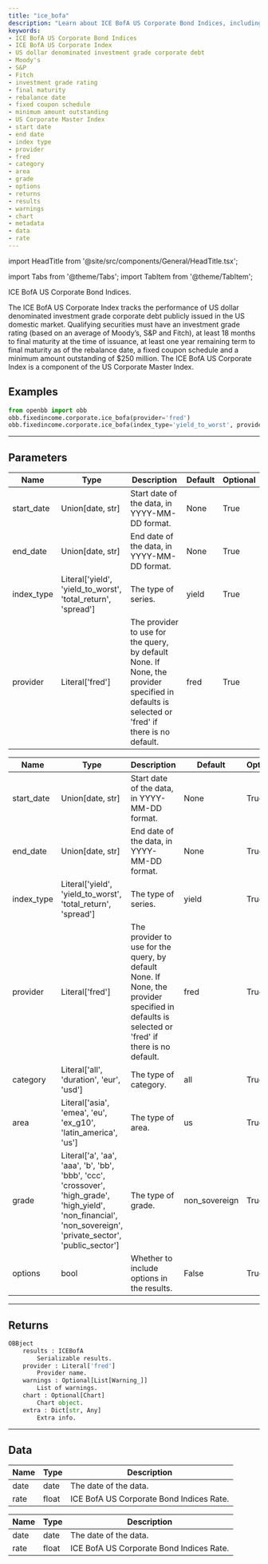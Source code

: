 ```yaml
---
title: "ice_bofa"
description: "Learn about ICE BofA US Corporate Bond Indices, including the ICE BofA  US Corporate Index and parameters for the `obb.fixedincome.corporate.ice_bofa` function.  Find out how to retrieve historical data and explore the available categories and  areas."
keywords:
- ICE BofA US Corporate Bond Indices
- ICE BofA US Corporate Index
- US dollar denominated investment grade corporate debt
- Moody's
- S&P
- Fitch
- investment grade rating
- final maturity
- rebalance date
- fixed coupon schedule
- minimum amount outstanding
- US Corporate Master Index
- start date
- end date
- index type
- provider
- fred
- category
- area
- grade
- options
- returns
- results
- warnings
- chart
- metadata
- data
- rate
---
```


import HeadTitle from '@site/src/components/General/HeadTitle.tsx';

<HeadTitle title="fixedincome/corporate/ice_bofa - Reference | OpenBB Platform Docs" />

<!-- markdownlint-disable MD012 MD031 MD033 -->

import Tabs from '@theme/Tabs';
import TabItem from '@theme/TabItem';

ICE BofA US Corporate Bond Indices.

The ICE BofA US Corporate Index tracks the performance of US dollar denominated investment grade corporate debt
publicly issued in the US domestic market. Qualifying securities must have an investment grade rating (based on an
average of Moody’s, S&P and Fitch), at least 18 months to final maturity at the time of issuance, at least one year
remaining term to final maturity as of the rebalance date, a fixed coupon schedule and a minimum amount
outstanding of $250 million. The ICE BofA US Corporate Index is a component of the US Corporate Master Index.


Examples
--------

```python
from openbb import obb
obb.fixedincome.corporate.ice_bofa(provider='fred')
obb.fixedincome.corporate.ice_bofa(index_type='yield_to_worst', provider='fred')
```

---

## Parameters

<Tabs>

<TabItem value='standard' label='standard'>

| Name | Type | Description | Default | Optional |
| ---- | ---- | ----------- | ------- | -------- |
| start_date | Union[date, str] | Start date of the data, in YYYY-MM-DD format. | None | True |
| end_date | Union[date, str] | End date of the data, in YYYY-MM-DD format. | None | True |
| index_type | Literal['yield', 'yield_to_worst', 'total_return', 'spread'] | The type of series. | yield | True |
| provider | Literal['fred'] | The provider to use for the query, by default None. If None, the provider specified in defaults is selected or 'fred' if there is no default. | fred | True |
</TabItem>

<TabItem value='fred' label='fred'>

| Name | Type | Description | Default | Optional |
| ---- | ---- | ----------- | ------- | -------- |
| start_date | Union[date, str] | Start date of the data, in YYYY-MM-DD format. | None | True |
| end_date | Union[date, str] | End date of the data, in YYYY-MM-DD format. | None | True |
| index_type | Literal['yield', 'yield_to_worst', 'total_return', 'spread'] | The type of series. | yield | True |
| provider | Literal['fred'] | The provider to use for the query, by default None. If None, the provider specified in defaults is selected or 'fred' if there is no default. | fred | True |
| category | Literal['all', 'duration', 'eur', 'usd'] | The type of category. | all | True |
| area | Literal['asia', 'emea', 'eu', 'ex_g10', 'latin_america', 'us'] | The type of area. | us | True |
| grade | Literal['a', 'aa', 'aaa', 'b', 'bb', 'bbb', 'ccc', 'crossover', 'high_grade', 'high_yield', 'non_financial', 'non_sovereign', 'private_sector', 'public_sector'] | The type of grade. | non_sovereign | True |
| options | bool | Whether to include options in the results. | False | True |
</TabItem>

</Tabs>

---

## Returns

```python wordwrap
OBBject
    results : ICEBofA
        Serializable results.
    provider : Literal['fred']
        Provider name.
    warnings : Optional[List[Warning_]]
        List of warnings.
    chart : Optional[Chart]
        Chart object.
    extra : Dict[str, Any]
        Extra info.

```

---

## Data

<Tabs>

<TabItem value='standard' label='standard'>

| Name | Type | Description |
| ---- | ---- | ----------- |
| date | date | The date of the data. |
| rate | float | ICE BofA US Corporate Bond Indices Rate. |
</TabItem>

<TabItem value='fred' label='fred'>

| Name | Type | Description |
| ---- | ---- | ----------- |
| date | date | The date of the data. |
| rate | float | ICE BofA US Corporate Bond Indices Rate. |
</TabItem>

</Tabs>

